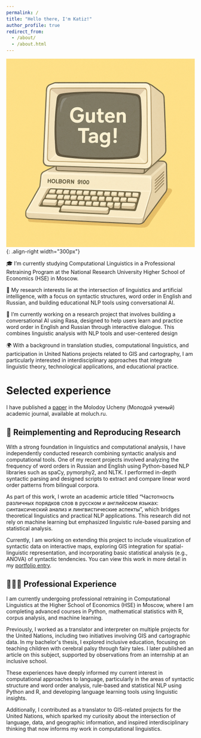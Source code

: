```yaml
---
permalink: /
title: "Hello there, I'm Katiz!"
author_profile: true
redirect_from: 
  - /about/
  - /about.html
---
```



![Illustration of combining computational linguistics and AI](/images/Compling(1).png){: .align-right width="300px"}

🎓 I’m currently studying Computational Linguistics in a Professional Retraining Program at the National Research University Higher School of Economics (HSE) in Moscow.

🧠 My research interests lie at the intersection of linguistics and artificial intelligence, with a focus on syntactic structures, word order in English and Russian, and building educational NLP tools using conversational AI.

🤖 I’m currently working on a research project that involves building a conversational AI using Rasa, designed to help users learn and practice word order in English and Russian through interactive dialogue. This combines linguistic analysis with NLP tools and user-centered design

🌍 With a background in translation studies, computational linguistics, and participation in United Nations projects related to GIS and cartography, I am particularly interested in interdisciplinary approaches that integrate linguistic theory, technological applications, and educational practice.


# Selected experience 

I have published a [paper](https://katiz1.github.io//publications/) in the Molodoy Ucheny (Молодой ученый) academic journal, available at moluch.ru. 

## 📜 Reimplementing and Reproducing Research

With a strong foundation in linguistics and computational analysis, I have independently conducted research combining syntactic analysis and computational tools. One of my recent projects involved analyzing the frequency of word orders in Russian and English using Python-based NLP libraries such as spaCy, pymorphy2, and NLTK. I performed in-depth syntactic parsing and designed scripts to extract and compare linear word order patterns from bilingual corpora.

As part of this work, I wrote an academic article titled “Частотность различных порядков слов в русском и английском языках: синтаксический анализ и лингвистические аспекты”, which bridges theoretical linguistics and practical NLP applications. This research did not rely on machine learning but emphasized linguistic rule-based parsing and statistical analysis.

Currently, I am working on extending this project to include visualization of syntactic data on interactive maps, exploring GIS integration for spatial-linguistic representation, and incorporating basic statistical analysis (e.g., ANOVA) of syntactic tendencies. You can view this work in more detail in my [portfolio entry](https://katiz1.github.io//portfolio/).

## 👩🏻‍🔬 Professional Experience

I am currently undergoing professional retraining in Computational Linguistics at the Higher School of Economics (HSE) in Moscow, where I am completing advanced courses in Python, mathematical statistics with R, corpus analysis, and machine learning.

Previously, I worked as a translator and interpreter on multiple projects for the United Nations, including two initiatives involving GIS and cartographic data. In my bachelor's thesis, I explored inclusive education, focusing on teaching children with cerebral palsy through fairy tales. I later published an article on this subject, supported by observations from an internship at an inclusive school.

These experiences have deeply informed my current interest in computational approaches to language, particularly in the areas of syntactic structure and word order analysis, rule-based and statistical NLP using Python and R, and developing language learning tools using linguistic insights.

Additionally, I contributed as a translator to GIS-related projects for the United Nations, which sparked my curiosity about the intersection of language, data, and geographic information, and inspired interdisciplinary thinking that now informs my work in computational linguistics.







